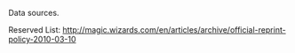 Data sources.

Reserved List: http://magic.wizards.com/en/articles/archive/official-reprint-policy-2010-03-10
